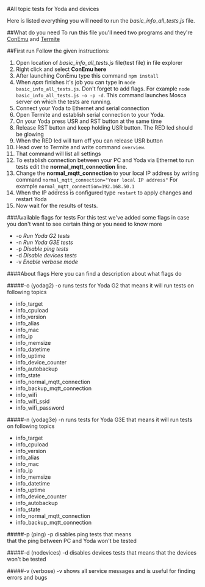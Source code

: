 #All topic tests for Yoda and devices

Here is listed everything you will need to run
the *basic_info_all_tests.js* file.

##What do you need
To run this file you'll need two programs and they're
[ConEmu](https://conemu.github.io/en/Downloads.html) and 
[Termite](https://www.compuphase.com/software_termite.htm)

##First run
Follow the given instructions:
1. Open location of *basic_info_all_tests.js* file(test file)
in file explorer
2. Right click and select **ConEmu here**
3. After launching ConEmu type this command 
`npm install`
4. When *npm* finishes it's job you can type in
`node basic_info_all_tests.js`. Don't forget to add flags. 
For example `node basic_info_all_tests.js -o -p -d`.
This command launches Mosca server
on which the tests are running.
5. Connect your Yoda to Ethernet and serial connection
6. Open Termite and establish serial connection to your Yoda.
7. On your Yoda press USR and RST button at the same time
8. Release RST button and keep holding USR button.
The RED led should be glowing
9. When the RED led will turn off you can release USR button
10. Head over to Termite and write command `overview`.
11. That command will list all settings
12. To establish connection between your PC and Yoda via Ethernet 
to run tests edit the **normal_mqtt_connection** line.
13. Change the **normal_mqtt_connection** to your local IP address 
by writing command `normal_mqtt_connection="Your local IP address"`
For example `normal_mqtt_connection=192.168.50.1`
14. When the IP address is configured type `restart` to apply changes
 and restart Yoda
15. Now wait for the results of tests.

###Available flags for tests
For this test we've added some flags in case you
don't want to see certain thing or you need to know more

* -o  *Run Yoda G2 tests*
* -n  *Run Yoda G3E tests*
* -p  *Disable ping tests*
* -d  *Disable devices tests*
* -v  *Enable verbose mode*

####About flags
Here you can find a  description about what flags do

#####-o (yodag2)
-o runs tests for Yoda G2 that means it will run tests on following topics
* info_target
* info_cpuload
* info_version
* info_alias
* info_mac
* info_ip
* info_memsize
* info_datetime
* info_uptime
* info_device_counter
* info_autobackup
* info_state
* info_normal_mqtt_connection
* info_backup_mqtt_connection
* info_wifi
* info_wifi_ssid
* info_wifi_password

#####-n (yodag3e)
-n runs tests for Yoda G3E that means it will run tests on following topics
* info_target
* info_cpuload
* info_version
* info_alias
* info_mac
* info_ip
* info_memsize
* info_datetime
* info_uptime
* info_device_counter
* info_autobackup
* info_state
* info_normal_mqtt_connection
* info_backup_mqtt_connection


#####-p (ping)
-p disables ping tests that means  
that the ping between PC and Yoda won't be tested

#####-d (nodevices)
-d disables devices tests that means that 
the devices won't be tested

#####-v (verbose)
-v shows all service messages and is useful
for finding errors and bugs